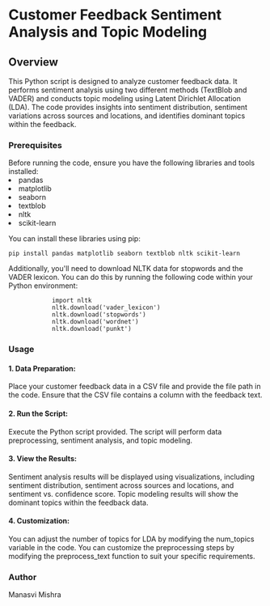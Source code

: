 <h1>Customer Feedback Sentiment Analysis and Topic Modeling</h1>

<h2>Overview</h2>
This Python script is designed to analyze customer feedback data. It performs sentiment analysis using two different methods (TextBlob and VADER) and conducts topic modeling using Latent Dirichlet Allocation (LDA). The code provides insights into sentiment distribution, sentiment variations across sources and locations, and identifies dominant topics within the feedback.

<h3>Prerequisites</h3>
Before running the code, ensure you have the following libraries and tools installed:
<li>pandas</li>
<li>matplotlib</li>
<li>seaborn</li>
<li>textblob</li>
<li>nltk</li>
<li>scikit-learn</li>


<p> You can install these libraries using pip:   
                
    pip install pandas matplotlib seaborn textblob nltk scikit-learn
         
Additionally, you'll need to download NLTK data for stopwords and the VADER lexicon. You can do this by running the following code within your Python environment: 

         
                import nltk
                nltk.download('vader_lexicon')
                nltk.download('stopwords')
                nltk.download('wordnet')
                nltk.download('punkt') 
            


<h3>Usage</h3>
<h4>1. Data Preparation:</h4>
Place your customer feedback data in a CSV file and provide the file path in the code.
Ensure that the CSV file contains a column with the feedback text.

<h4>2. Run the Script: </h4>
Execute the Python script provided.
The script will perform data preprocessing, sentiment analysis, and topic modeling.

<h4>3. View the Results:</h4>
Sentiment analysis results will be displayed using visualizations, including sentiment distribution, sentiment across sources and locations, and sentiment vs. confidence score.
Topic modeling results will show the dominant topics within the feedback data.

<h4>4. Customization:</h4>
You can adjust the number of topics for LDA by modifying the num_topics variable in the code.
You can customize the preprocessing steps by modifying the preprocess_text function to suit your specific requirements.

<h3>Author</h3> Manasvi Mishra 
